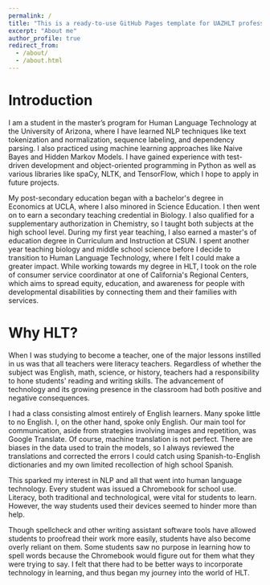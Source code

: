 ```yaml
---
permalink: /
title: "This is a ready-to-use GitHub Pages template for UAZHLT professional websites"
excerpt: "About me"
author_profile: true
redirect_from: 
  - /about/
  - /about.html
---
```


Introduction
======

I am a student in the master’s program for Human Language Technology at the University of Arizona, where I have learned NLP techniques like text tokenization and normalization, sequence labeling, and dependency parsing. I also practiced using machine learning approaches like Naive Bayes and Hidden Markov Models. I have gained experience with test-driven development and object-oriented programming in Python as well as various libraries like spaCy, NLTK, and TensorFlow, which I hope to apply in future projects.

My post-secondary education began with a bachelor's degree in Economics at UCLA, where I also minored in Science Education. I then went on to earn a secondary teaching credential in Biology. I also qualified for a supplementary authorization in Chemistry, so I taught both subjects at the high school level. During my first year teaching, I also earned a master's of education degree in Curriculum and Instruction at CSUN. I spent another year teaching biology and middle school science before I decide to transition to Human Language Technology, where I felt I could make a greater impact. While working towards my degree in HLT, I took on the role of consumer service coordinator at one of California's Regional Centers, which aims to spread equity, education, and awareness for people with developmental disabilities by connecting them and their families with services.


Why HLT?
======

When I was studying to become a teacher, one of the major lessons instilled in us was that all teachers were literacy teachers. Regardless of whether the subject was English, math, science, or history, teachers had a responsibility to hone students' reading and writing skills. The advancement of technology and its growing presence in the classroom had both positive and negative consequences.

I had a class consisting almost entirely of English learners. Many spoke little to no English. I, on the other hand, spoke only English. Our main tool for communication, aside from strategies involving images and repetition, was Google Translate. Of course, machine translation is not perfect. There are biases in the data used to train the models, so I always reviewed the translations and corrected the errors I could catch using Spanish-to-English dictionaries and my own limited recollection of high school Spanish.

This sparked my interest in NLP and all that went into human language technology. Every student was issued a Chromebook for school use. Literacy, both traditional and technological, were vital for students to learn. However, the way students used their devices seemed to hinder more than help.

Though spellcheck and other writing assistant software tools have allowed students to proofread their work more easily, students have also become overly reliant on them. Some students saw no purpose in learning how to spell words because the Chromebook would figure out for them what they were trying to say. I felt that there had to be better ways to incorporate technology in learning, and thus began my journey into the world of HLT.
